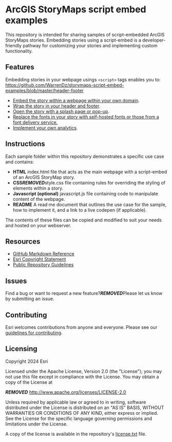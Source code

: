 # ArcGIS StoryMaps script embed examples

This repository is intended for sharing samples of script-embedded ArcGIS StoryMaps stories. Embedding stories using a script-embed is a developer-friendly pathway for customizing your stories and implementing custom functionality.

## Features

Embedding stories in your webpage usings `<script>` tags enables you to:
https://github.com/WarrenDz/storymaps-script-embed-examples/blob/master/header-footer
- [Embed the story within a webpage within your own domain](https://github.com/WarrenDz/storymaps-script-embed-examples/blob/master/custom-domain).
- [Wrap the story in your header and footer](https://github.com/WarrenDz/storymaps-script-embed-examples/blob/master/header-footer).
- [Open the story with a splash page or pop-up](https://github.com/WarrenDz/storymaps-script-embed-examples/blob/master/splash-page).
- [Replace the fonts in your story with self-hosted fonts or those from a font delivery service.](https://github.com/WarrenDz/storymaps-script-embed-examples/blob/master/font-replacement)
- [Implement your own analytics](https://github.com/WarrenDz/storymaps-script-embed-examples-examples/blob/master/analytics).

## Instructions

Each sample folder within this repository demonstrates a specific use case and contains:
- **HTML** index.html file that acts as the main webpage with a script-embed of an ArcGIS StoryMap story.
- **CSS*****REMOVED***style.css file containing rules for overriding the styling of elements within a story.
- **Javascript (optional)** javascript.js file containing code to manipulate content of the webpage.
- **README** A read me document that outlines the use case for the sample, how to implement it, and a link to a live codepen (if applicable).

The contents of these files can be copied and modified to suit your needs and hosted on your webserver.

## Resources

- [GitHub Markdown Reference](https://docs.github.com/en/get-started/writing-on-github/getting-started-with-writing-and-formatting-on-github/basic-writing-and-formatting-syntax)
- [Esri Copyright Statement](https://github-admin.esri.com/doc/copyright.txt)
- [Public Repository Guidelines](https://github-admin.esri.com/doc/public-repository-requirements-and-guidelines.html)

## Issues

Find a bug or want to request a new feature?***REMOVED***Please let us know by submitting an issue.

## Contributing

Esri welcomes contributions from anyone and everyone. Please see our [guidelines for contributing](https://github.com/esri/contributing).

## Licensing

Copyright 2024 Esri

Licensed under the Apache License, Version 2.0 (the "License");
you may not use this file except in compliance with the License.
You may obtain a copy of the License at

***REMOVED*** http://www.apache.org/licenses/LICENSE-2.0

Unless required by applicable law or agreed to in writing, software
distributed under the License is distributed on an "AS IS" BASIS,
WITHOUT WARRANTIES OR CONDITIONS OF ANY KIND, either express or implied.
See the License for the specific language governing permissions and
limitations under the License.

A copy of the license is available in the repository's [license.txt](./LICENSE) file.